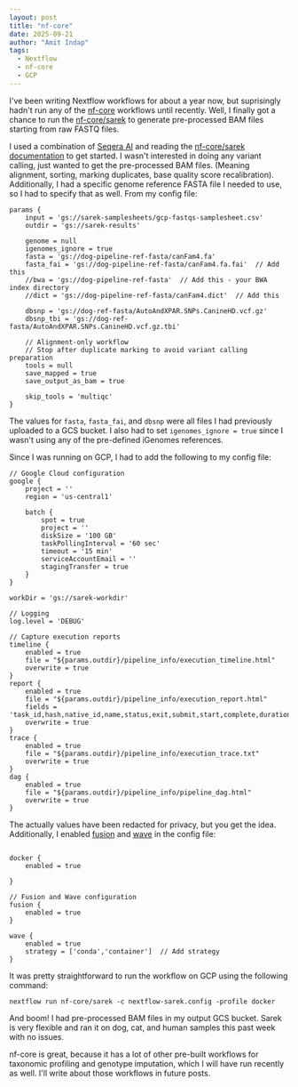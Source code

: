 ```yaml
---
layout: post
title: "nf-core"
date: 2025-09-21
author: "Amit Indap"
tags:
  - Nextflow
  - nf-core
  - GCP
---
```


I've been writing Nextflow workflows for about a year now, but suprisingly hadn't run any of the [nf-core](https://nf-co.re/) workflows until recently. Well, I finally got a chance to run the [nf-core/sarek](https://nf-co.re/sarek) to generate pre-processed BAM files starting from raw FASTQ files. 

I used a combination of  [Seqera AI](https://seqera.io/ask-ai/) and reading the [nf-core/sarek documentation](https://nf-co.re/sarek/usage) to get started. I wasn't interested in doing any variant calling, just wanted to get the pre-processed BAM files. (Meaning alignment, sorting, marking duplicates, base quality score recalibration). Additionally, I had a specific genome reference FASTA file I needed to use, so I had to specify that as well. From my config file:

```
params {
    input = 'gs://sarek-samplesheets/gcp-fastqs-samplesheet.csv'
    outdir = 'gs://sarek-results'

    genome = null
    igenomes_ignore = true
    fasta = 'gs://dog-pipeline-ref-fasta/canFam4.fa'
    fasta_fai = 'gs://dog-pipeline-ref-fasta/canFam4.fa.fai'  // Add this
    //bwa = 'gs://dog-pipeline-ref-fasta'  // Add this - your BWA index directory
    //dict = 'gs://dog-pipeline-ref-fasta/canFam4.dict'  // Add this

    dbsnp = 'gs://dog-ref-fasta/AutoAndXPAR.SNPs.CanineHD.vcf.gz'
    dbsnp_tbi = 'gs://dog-ref-fasta/AutoAndXPAR.SNPs.CanineHD.vcf.gz.tbi'

    // Alignment-only workflow
    // Stop after duplicate marking to avoid variant calling preparation
    tools = null
    save_mapped = true
    save_output_as_bam = true

    skip_tools = 'multiqc'  
}
```

The values for `fasta`, `fasta_fai`, and `dbsnp` were all files I had previously uploaded to a GCS bucket. I also had to set `igenomes_ignore = true` since I wasn't using any of the pre-defined iGenomes references.


Since I was running on GCP, I had to add the following to my config file:

```
// Google Cloud configuration
google {
    project = ''
    region = 'us-central1'
    
    batch {
        spot = true
        project = ''
        diskSize = '100 GB'
        taskPollingInterval = '60 sec'
        timeout = '15 min'
        serviceAccountEmail = ''
        stagingTransfer = true
    }
}

workDir = 'gs://sarek-workdir'

// Logging
log.level = 'DEBUG'

// Capture execution reports
timeline {
    enabled = true
    file = "${params.outdir}/pipeline_info/execution_timeline.html"
    overwrite = true
}
report {
    enabled = true
    file = "${params.outdir}/pipeline_info/execution_report.html"
    fields = 'task_id,hash,native_id,name,status,exit,submit,start,complete,duration,realtime,cpu,memory,disk,read_bytes,write_bytes,vol_ctxt,inv_ctxt,env,workdir,script,tag'
    overwrite = true
}
trace {
    enabled = true
    file = "${params.outdir}/pipeline_info/execution_trace.txt"
    overwrite = true
}
dag {
    enabled = true
    file = "${params.outdir}/pipeline_info/pipeline_dag.html"
    overwrite = true
}
```

The actually values have been redacted for privacy, but you get the idea. Additionally, I enabled [fusion](https://seqera.io/fusion/) and [wave](https://seqera.io/wave/) in the config file:
```

docker {
    enabled = true
    
}

// Fusion and Wave configuration
fusion {
    enabled = true
}

wave {
    enabled = true
    strategy = ['conda','container']  // Add strategy
}
```

It was pretty straightforward to run the workflow on GCP using the following command:

```
nextflow run nf-core/sarek -c nextflow-sarek.config -profile docker

```


And boom! I had pre-processed BAM files in my output GCS bucket. 
Sarek is very flexible and ran it on dog, cat, and human samples this past week with no issues. 

nf-core is great, because it has a lot of other pre-built workflows for taxonomic profiling and genotype imputation, which I will have run recently as well. I'll write about those workflows in future posts.





